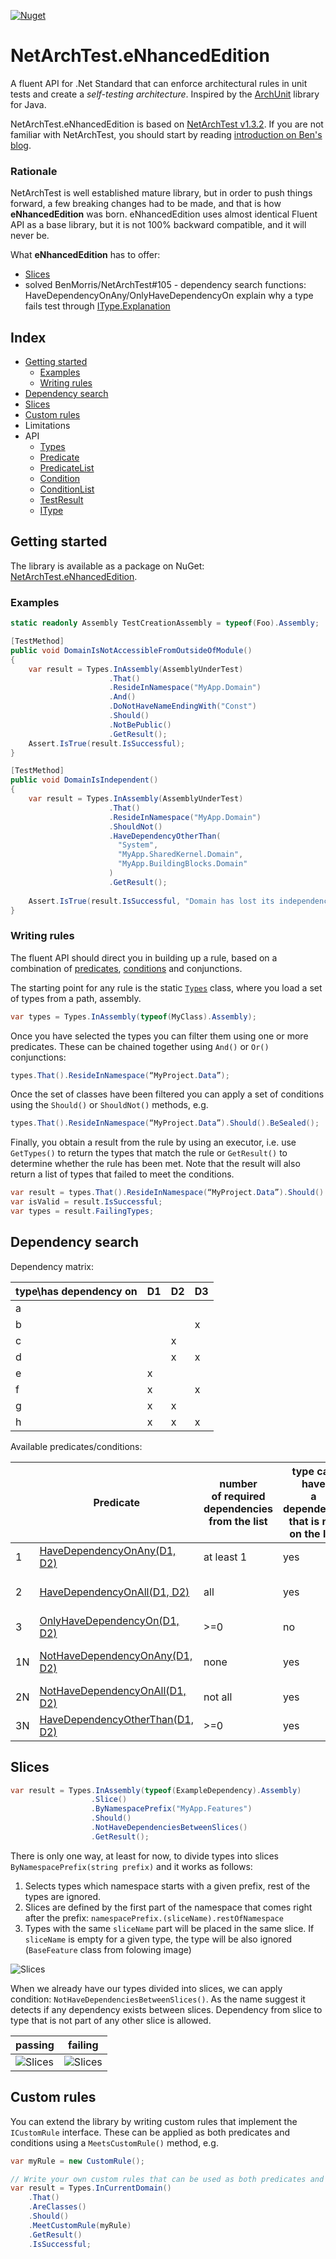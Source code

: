 ﻿[![Nuget](https://img.shields.io/nuget/v/NetArchTest.eNhancedEdition?color=%23004880&label=NetArchTest.eNhancedEdition%20nuget)](https://www.nuget.org/packages/NetArchTest.eNhancedEdition)

# NetArchTest.eNhancedEdition

A fluent API for .Net Standard that can enforce architectural rules in unit tests and create a *self-testing architecture*. Inspired by the [ArchUnit](https://www.archunit.org/) library for Java.

NetArchTest.eNhancedEdition is based on [NetArchTest v1.3.2](https://github.com/BenMorris/NetArchTest). If you are not familiar with NetArchTest, you should start by reading [introduction on Ben's blog](https://www.ben-morris.com/writing-archunit-style-tests-for-net-and-c-for-self-testing-architectures).

### Rationale

NetArchTest is well established mature library, but in order to push things forward, a few breaking changes had to be made, and that is how  **eNhancedEdition** was born. eNhancedEdition uses almost identical Fluent API as a base library, but it is not 100% backward compatible, and it will never be. 

What **eNhancedEdition** has to offer:
 - [Slices](#slices)
 - solved BenMorris/NetArchTest#105 - dependency search functions: HaveDependencyOnAny/OnlyHaveDependencyOn explain why a type fails test through [IType.Explanation](documentation/api.md#itypeexplanation)  



## Index

* [Getting started](#getting-started)
    * [Examples](#examples)
    * [Writing rules](#writing-rules)
* [Dependency search](#dependency-search)
* [Slices](#slices)
* [Custom rules](#custom-rules)
* Limitations
* API
   * [Types](documentation/api.md#types)
   * [Predicate](documentation/api.md#predicate)
   * [PredicateList](documentation/api.md#predicateList)
   * [Condition](documentation/api.md#condition)
   * [ConditionList](documentation/api.md#conditionList)
   * [TestResult](documentation/api.md#testResult)
   * [IType](documentation/api.md#itype)



## Getting started

The library is available as a package on NuGet: [NetArchTest.eNhancedEdition](https://www.nuget.org/packages/NetArchTest.eNhancedEdition/).

### Examples

```csharp
static readonly Assembly TestCreationAssembly = typeof(Foo).Assembly;

[TestMethod]
public void DomainIsNotAccessibleFromOutsideOfModule()
{
    var result = Types.InAssembly(AssemblyUnderTest)
                      .That()
                      .ResideInNamespace("MyApp.Domain")
                      .And()
                      .DoNotHaveNameEndingWith("Const")
                      .Should()
                      .NotBePublic()
                      .GetResult();
    Assert.IsTrue(result.IsSuccessful);
}

[TestMethod]
public void DomainIsIndependent()
{
    var result = Types.InAssembly(AssemblyUnderTest)
                      .That()
                      .ResideInNamespace("MyApp.Domain")
                      .ShouldNot()
                      .HaveDependencyOtherThan( 
                        "System",                       
                        "MyApp.SharedKernel.Domain",
                        "MyApp.BuildingBlocks.Domain"
                      ) 
                      .GetResult(); 
   
    Assert.IsTrue(result.IsSuccessful, "Domain has lost its independence!");                           
}
```



### Writing rules

The fluent API should direct you in building up a rule, based on a combination of [predicates](documentation/api.md#predicate), [conditions](documentation/api.md#condition) and conjunctions. 

The starting point for any rule is the static [`Types`](documentation/api.md#types) class, where you load a set of types from a path, assembly.

```csharp
var types = Types.InAssembly(typeof(MyClass).Assembly);
```
Once you have selected the types you can filter them using one or more predicates. These can be chained together using `And()` or `Or()` conjunctions:
```csharp
types.That().ResideInNamespace(“MyProject.Data”);
```
Once the set of classes have been filtered you can apply a set of conditions using the `Should()` or `ShouldNot()` methods, e.g.
```csharp
types.That().ResideInNamespace(“MyProject.Data”).Should().BeSealed();
```
Finally, you obtain a result from the rule by using an executor, i.e. use `GetTypes()` to return the types that match the rule or `GetResult()` to determine whether the rule has been met. Note that the result will also return a list of types that failed to meet the conditions.
```csharp
var result = types.That().ResideInNamespace(“MyProject.Data”).Should().BeSealed().GetResult();
var isValid = result.IsSuccessful;
var types = result.FailingTypes;
```


## Dependency search

Dependency matrix:

| type\has dependency on | D1 | D2 | D3 |
|---|----|----|----|
| a |    |    |    |
| b |    |    | x  |
| c |    | x  |    |
| d |    | x  | x  |
| e | x  |    |    |
| f | x  |    | x  |
| g | x  | x  |    |
| h | x  | x  | x  |


Available predicates/conditions:

|   | Predicate   | number<br> of required<br> dependencies <br>from the list  | type can have<br>a dependency<br>that is not<br>on the list  |  passing types |  failing types |
|---|---|---|---|---|---|
| 1 | [HaveDependencyOnAny(D1, D2)](documentation/api.md#conditionhavedependencyonany) | at least 1  | yes  |  c, d, e, f, g, h, |  a, b |
| 2 | [HaveDependencyOnAll(D1, D2)](documentation/api.md#conditionhavedependencyonall)  | all  |  yes |  g, h | a, b, c, d, e, f  |
| 3 | [OnlyHaveDependencyOn(D1, D2)](documentation/api.md#conditiononlyhavedependencyon) | >=0  |  no | a, c, e, g  |  b, d, f, h  |
| 1N | [NotHaveDependencyOnAny(D1, D2)](documentation/api.md#conditionnothavedependencyonany) | none  | yes   |  a, b |   c, d, e, f, g, h, |
| 2N | [NotHaveDependencyOnAll(D1, D2)](documentation/api.md#conditionnothavedependencyonall)  | not all  |  yes | a, b, c, d, e, f |  g, h   |
| 3N | [HaveDependencyOtherThan(D1, D2)](documentation/api.md#conditionhavedependencyotherthan)  |  >=0 |  yes |  b, d, f, h, |  a, c, e, g  |



## Slices 

```csharp
var result = Types.InAssembly(typeof(ExampleDependency).Assembly)
                  .Slice()
                  .ByNamespacePrefix("MyApp.Features")
                  .Should()
                  .NotHaveDependenciesBetweenSlices()
                  .GetResult();

```

There is only one way, at least for now, to divide types into slices `ByNamespacePrefix(string prefix)` and it works as follows:

1) Selects types which namespace starts with a given prefix, rest of the types are ignored.
2) Slices are defined by the first part of the namespace that comes right after the prefix:
`namespacePrefix.(sliceName).restOfNamespace`
3) Types with the same `sliceName` part will be placed in the same slice. If `sliceName` is empty for a given type, the type will be also ignored (`BaseFeature` class from folowing image)

![Slices](documentation/slices/slices.png)

When we already have our types divided into slices, we can apply condition: `NotHaveDependenciesBetweenSlices()`. As the name suggest it detects if any dependency exists between slices. Dependency from slice to type that is not part of any other slice is allowed.

passing | failing
--|---
![Slices](documentation/slices/slices.ok.png)|![Slices](documentation/slices/slices.not.png)


## Custom rules

You can extend the library by writing custom rules that implement the `ICustomRule` interface. These can be applied as both predicates and conditions using a `MeetsCustomRule()` method, e.g.

```csharp
var myRule = new CustomRule();

// Write your own custom rules that can be used as both predicates and conditions
var result = Types.InCurrentDomain()
    .That()
    .AreClasses()
    .Should()
    .MeetCustomRule(myRule)
    .GetResult()
    .IsSuccessful;
```
